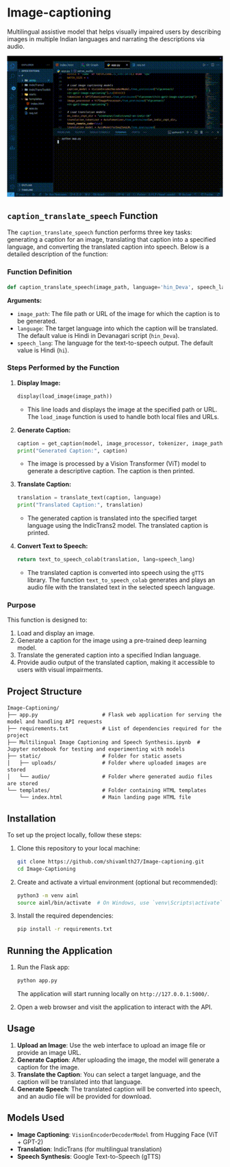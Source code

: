 # Image-captioning
Multilingual assistive model that helps visually impaired users by describing images in multiple Indian languages and narrating the descriptions via audio.

<img src="Demo.gif" alt="Demo of Image Captioning" width="600" />


## `caption_translate_speech` Function

The `caption_translate_speech` function performs three key tasks: generating a caption for an image, translating that caption into a specified language, and converting the translated caption into speech. Below is a detailed description of the function:

### Function Definition

```python
def caption_translate_speech(image_path, language='hin_Deva', speech_lang='hi'):
```

**Arguments:**
- `image_path`: The file path or URL of the image for which the caption is to be generated.
- `language`: The target language into which the caption will be translated. The default value is Hindi in Devanagari script (`hin_Deva`).
- `speech_lang`: The language for the text-to-speech output. The default value is Hindi (`hi`).

### Steps Performed by the Function

1. **Display Image:**
    ```python
    display(load_image(image_path))
    ```
    - This line loads and displays the image at the specified path or URL. The `load_image` function is used to handle both local files and URLs.

2. **Generate Caption:**
    ```python
    caption = get_caption(model, image_processor, tokenizer, image_path)
    print("Generated Caption:", caption)
    ```
    - The image is processed by a Vision Transformer (ViT) model to generate a descriptive caption. The caption is then printed.

3. **Translate Caption:**
    ```python
    translation = translate_text(caption, language)
    print("Translated Caption:", translation)
    ```
    - The generated caption is translated into the specified target language using the IndicTrans2 model. The translated caption is printed.

4. **Convert Text to Speech:**
    ```python
    return text_to_speech_colab(translation, lang=speech_lang)
    ```
    - The translated caption is converted into speech using the `gTTS` library. The function `text_to_speech_colab` generates and plays an audio file with the translated text in the selected speech language.

### Purpose

This function is designed to:
1. Load and display an image.
2. Generate a caption for the image using a pre-trained deep learning model.
3. Translate the generated caption into a specified Indian language.
4. Provide audio output of the translated caption, making it accessible to users with visual impairments.

## Project Structure

```
Image-Captioning/
├── app.py                     # Flask web application for serving the model and handling API requests
├── requirements.txt           # List of dependencies required for the project
├── Multilingual Image Captioning and Speech Synthesis.ipynb  # Jupyter notebook for testing and experimenting with models
├── static/                    # Folder for static assets
│   ├── uploads/               # Folder where uploaded images are stored
│   └── audio/                 # Folder where generated audio files are stored
└── templates/                 # Folder containing HTML templates
    └── index.html             # Main landing page HTML file
```

## Installation

To set up the project locally, follow these steps:

1. Clone this repository to your local machine:
   ```bash
   git clone https://github.com/shivamlth27/Image-captioning.git
   cd Image-Captioning
   ```

2. Create and activate a virtual environment (optional but recommended):
   ```bash
   python3 -m venv aiml
   source aiml/bin/activate  # On Windows, use `venv\Scripts\activate`
   ```

3. Install the required dependencies:
   ```bash
   pip install -r requirements.txt
   ```

## Running the Application

1. Run the Flask app:
   ```bash
   python app.py
   ```

   The application will start running locally on `http://127.0.0.1:5000/`.

2. Open a web browser and visit the application to interact with the API.

## Usage

1. **Upload an Image**: Use the web interface to upload an image file or provide an image URL.
2. **Generate Caption**: After uploading the image, the model will generate a caption for the image.
3. **Translate the Caption**: You can select a target language, and the caption will be translated into that language.
4. **Generate Speech**: The translated caption will be converted into speech, and an audio file will be provided for download.

## Models Used

- **Image Captioning**: `VisionEncoderDecoderModel` from Hugging Face (ViT + GPT-2)
- **Translation**: IndicTrans (for multilingual translation)
- **Speech Synthesis**: Google Text-to-Speech (gTTS)


